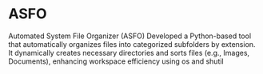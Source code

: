 # ASFO
Automated System File Organizer (ASFO) Developed a Python-based tool that automatically organizes files into categorized subfolders by extension. It dynamically creates necessary directories and sorts files (e.g., Images, Documents), enhancing workspace efficiency using os and shutil
